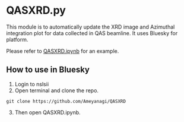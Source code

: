 # QASXRD.py

This module is to automatically update the XRD image and Azimuthal integration plot for data collected in QAS beamline. It uses Bluesky for platform.

Please refer to [QASXRD.ipynb](./QASXRD.ipynb) for an example.

## How to use in Bluesky

1. Login to nslsii
2. Open terminal and clone the repo.
```
git clone https://github.com/Ameyanagi/QASXRD
```
3. Then open QASXRD.ipynb.
